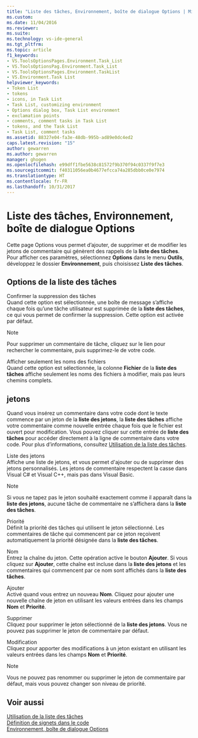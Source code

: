 ```yaml
---
title: "Liste des tâches, Environnement, boîte de dialogue Options | Microsoft Docs"
ms.custom: 
ms.date: 11/04/2016
ms.reviewer: 
ms.suite: 
ms.technology: vs-ide-general
ms.tgt_pltfrm: 
ms.topic: article
f1_keywords:
- VS.ToolsOptionsPages.Environment.Task_List
- VS.ToolsOptionsPag.Environment.Task_List
- VS.ToolsOptionsPages.Environment.TaskList
- VS.Environment.Task List
helpviewer_keywords:
- Token List
- tokens
- icons, in Task List
- Task List, customizing environment
- Options dialog box, Task List environment
- exclamation points
- comments, comment tasks in Task List
- tokens, and the Task List
- Task List, comment tasks
ms.assetid: 88327e04-fa3e-48db-995b-ad89e0dc4ed2
caps.latest.revision: "15"
author: gewarren
ms.author: gewarren
manager: ghogen
ms.openlocfilehash: e99dff1fbe5638c81572f9b370f94c0337f9f7e3
ms.sourcegitcommit: f40311056ea0b4677efcca74a285dbb0ce0e7974
ms.translationtype: HT
ms.contentlocale: fr-FR
ms.lasthandoff: 10/31/2017
---
```

# <a name="task-list-environment-options-dialog-box"></a>Liste des tâches, Environnement, boîte de dialogue Options
Cette page Options vous permet d’ajouter, de supprimer et de modifier les jetons de commentaire qui génèrent des rappels de la **liste des tâches**. Pour afficher ces paramètres, sélectionnez **Options** dans le menu **Outils**, développez le dossier **Environnement**, puis choisissez **Liste des tâches**.  
  
## <a name="task-list-options"></a>Options de la liste des tâches  
 Confirmer la suppression des tâches  
 Quand cette option est sélectionnée, une boîte de message s’affiche chaque fois qu’une tâche utilisateur est supprimée de la **liste des tâches**, ce qui vous permet de confirmer la suppression. Cette option est activée par défaut.  
  
> [!NOTE]
>  Pour supprimer un commentaire de tâche, cliquez sur le lien pour rechercher le commentaire, puis supprimez-le de votre code.  
  
 Afficher seulement les noms des fichiers  
 Quand cette option est sélectionnée, la colonne **Fichier** de la **liste des tâches** affiche seulement les noms des fichiers à modifier, mais pas leurs chemins complets.  
  
## <a name="tokens"></a>jetons  
 Quand vous insérez un commentaire dans votre code dont le texte commence par un jeton de la **liste des jetons**, la **liste des tâches** affiche votre commentaire comme nouvelle entrée chaque fois que le fichier est ouvert pour modification. Vous pouvez cliquer sur cette entrée de **liste des tâches** pour accéder directement à la ligne de commentaire dans votre code. Pour plus d’informations, consultez [Utilisation de la liste des tâches](../../ide/using-the-task-list.md).  
  
 Liste des jetons  
 Affiche une liste de jetons, et vous permet d'ajouter ou de supprimer des jetons personnalisés. Les jetons de commentaire respectent la casse dans Visual C# et Visual C++, mais pas dans Visual Basic.  
  
> [!NOTE]
>  Si vous ne tapez pas le jeton souhaité exactement comme il apparaît dans la **liste des jetons**, aucune tâche de commentaire ne s’affichera dans la **liste des tâches**.  
  
 Priorité  
 Définit la priorité des tâches qui utilisent le jeton sélectionné. Les commentaires de tâche qui commencent par ce jeton reçoivent automatiquement la priorité désignée dans la **liste des tâches**.  
  
 Nom  
 Entrez la chaîne du jeton. Cette opération active le bouton **Ajouter**. Si vous cliquez sur **Ajouter**, cette chaîne est incluse dans la **liste des jetons** et les commentaires qui commencent par ce nom sont affichés dans la **liste des tâches**.  
  
 Ajouter  
 Activé quand vous entrez un nouveau **Nom**. Cliquez pour ajouter une nouvelle chaîne de jeton en utilisant les valeurs entrées dans les champs **Nom** et **Priorité**.  
  
 Supprimer  
 Cliquez pour supprimer le jeton sélectionné de la **liste des jetons**. Vous ne pouvez pas supprimer le jeton de commentaire par défaut.  
  
 Modification  
 Cliquez pour apporter des modifications à un jeton existant en utilisant les valeurs entrées dans les champs **Nom** et **Priorité**.  
  
> [!NOTE]
>  Vous ne pouvez pas renommer ou supprimer le jeton de commentaire par défaut, mais vous pouvez changer son niveau de priorité.  
  
## <a name="see-also"></a>Voir aussi  
 [Utilisation de la liste des tâches](../../ide/using-the-task-list.md)   
 [Définition de signets dans le code](../../ide/setting-bookmarks-in-code.md)   
 [Environnement, boîte de dialogue Options](../../ide/reference/environment-options-dialog-box.md)